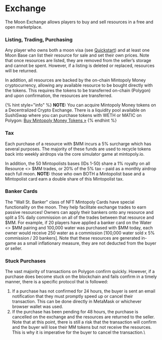 # Exchange

The Moon Exchange allows players to buy and sell resources in a free and open marketplace.

### Listing, Trading, Purchasing

Any player who owns both a moon visa (see [Quickstart](https://guide.mintopoly.io/mintopoly-moon/moon-overview#quickstart)) and at least one Moon Base can list their resource for sale and set their own prices. Note that once resources are listed, they are removed from the seller’s storage and cannot be spent. However, if a listing is deleted or replaced, resources will be returned.

In addition, all resources are backed by the on-chain Mintopoly Money cryptocurrency, allowing any available resource to be bought directly with the tokens. This requires the tokens to be transferred on-chain (Polygon) and upon confirmation, the resources are transferred.

{% hint style="info" %}
**NOTE:** You can acquire Mintopoly Money tokens on a Decentralized Crypto Exchange. There is a liquidity pool available on SushiSwap where you can purchase tokens with WETH or MATIC on Polygon: [Buy Mintopoly Money Tokens »](https://analytics-polygon.sushi.com/tokens/0xf6a09deadf5a10aa7822d95e3228b2315de8f6fa)
{% endhint %}

### Tax&#x20;

Each purchase of a resource with $MM incurs a 5% surcharge which has several purposes. The majority of these funds are used to recycle tokens back into weekly airdrops via the core simulator game at mintopoly.io.&#x20;

In addition, the 50 Mintopolists bases (IDs 1-50) share a 1% royalty on all Resource <> $MM trades, or 20% of the 5% tax – paid as a monthly airdrop each full moon. **NOTE:** those who own BOTH a Mintopolist base and a Mintopolist card earn a double share of this Mintopolist tax.

### Banker Cards

The "Wall St. Banker" class of NFT Mintopoly Cards have special functionality on the moon. They help facilitate exchange trades to earn passive resources! Owners can apply their bankers onto any resource and split a 5% daily commission on all of the trades between that resource and $MM. For example, if 20 players have applied a banker card on the Water <> $MM pairing and 100,000 water was purchased with $MM today, each owner would receive 250 water as a commission \[100,000 water sold x 5% commission / 20 bankers]. Note that these resources are generated in-game as a small inflationary measure, they are not deducted from the buyer or seller.

### Stuck Purchases

The vast majority of transactions on Polygon confirm quickly. However, if a purchase does become stuck on the blockchain and fails confirm in a timely manner, there is a specific protocol that is followed:

1. If a purchase has not confirmed for 24 hours, the buyer is sent an email notification that they must promptly speed up or cancel their transaction. This can be done directly in MetaMask or whichever browser wallet was used.
2. If the purchase has been pending for 48 hours, the purchase is cancelled on the exchange and the resources are returned to the seller. Note that at this point, there is still a risk that the transaction will confirm and the buyer will lose their MM tokens but not receive the resources. This is why it is imperative for the buyer to cancel the transaction.\
